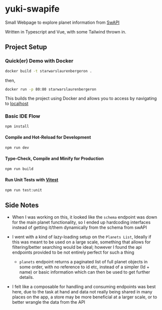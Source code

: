 # yuki-swapife

Small Webpage to explore planet information from [SwAPI](https://swapi.dev/)

Written in Typescript and Vue, with some Tailwind thrown in.

## Project Setup

### Quick(er) Demo with Docker

```sh
docker build -t starwarslaurenbergeron .
```

then,

```sh
docker run -p 80:80 starwarslaurenbergeron
```

This builds the project using Docker and allows you to access by navigating to [localhost](http://localhost/)

### Basic IDE Flow

```sh
npm install
```

#### Compile and Hot-Reload for Development

```sh
npm run dev
```

#### Type-Check, Compile and Minify for Production

```sh
npm run build
```

#### Run Unit Tests with [Vitest](https://vitest.dev/)

```sh
npm run test:unit
```


## Side Notes
- When I was working on this, it looked like the `schema` endpoint was down for the main planet functionality, so I ended up hardcoding interfaces instead of getting it/them dynamically from the schema from swAPI
  
- I went  with a kind of lazy-loading setup on the `Planets List`, Ideally if this was meant to be used on a large scale, something that allows for filtering/better searching would be ideal; however I found the api endpoints provided to be not entirely perfect for such a thing
    - `planets` endpoint returns a paginated list of full planet objects in some order, with no reference to id etc, instead of a simpler (Id + name) or basic information which can then be used to get further details.
      
-  I felt like a composable for handling and consuming endpoints was best here, due to the task at hand and data not really being shared in many places on the app, a store may be more beneficial at a larger scale, or to better wrangle the data from the API
